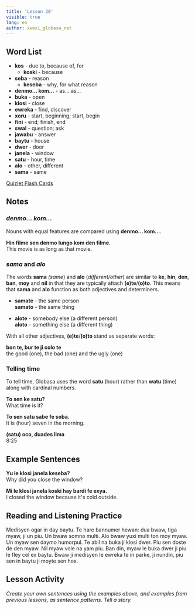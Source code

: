 ```yaml
---
title: 'Lesson 20'
visible: true
lang: en
author: xwexi_globasa_net
---
```


## Word List

* **kos** - due to, because of, for 
	* **koski** - because
* **seba** - reason
	* **keseba** - why, for what reason
* **denmo... kom...** - as... as... 
* **buka** - open
* **klosi** - close
* **ewreka** - find, discover
* **xoru** - start, beginning; start, begin
* **fini** - end; finish, end
* **swal** - question; ask
* **jawabu** - answer
* **baytu** - house
* **dwer** - door
* **janela** - window
* **satu** - hour, time
* **alo** - other, different
* **sama** - same

[Quizlet Flash Cards](https://quizlet.com/652364699/globasa-101-lesson-20-flash-cards/)

## Notes
### _denmo... kom..._

Nouns with equal features are compared using **denmo... kom...**.

**Hin filme sen denmo lungo kom den filme.**  
This movie is as long as that movie.

### _sama_ and _alo_

The words **sama** _(same_) and **alo** (_different/other_) are similar to **ke**, **hin**, **den**, **ban**, **moy** and **nil** in that they are typically attach **(e)te**/**(o)to**. This means that **sama** and **alo** function as both adjectives and determiners. 

* **samate** - the same person  
**samato** - the same thing

* **alote** - somebody else (a different person)  
**aloto** - something else (a different thing)

With all other adjectives, **(e)te**/**(o)to** stand as separate words:

**bon te, bur te ji colo te**  
the good (one), the bad (one) and the ugly (one)

### Telling time

To tell time, Globasa uses the word **satu** (hour) rather than **watu** (time) along with cardinal numbers. 

**To sen ke satu?**  
What time is it?

**To sen satu sabe fe soba.**   
It is (hour) seven in the morning.
 
**(satu) oco, duades lima**  
8:25
 
## Example Sentences

**Yu le klosi janela keseba?**  
Why did you close the window?

**Mi le klosi janela koski hay bardi fe exya.**  
I closed the window because it's cold outside.

## Reading and Listening Practice

Medisyen ogar in day baytu. Te hare bannumer hewan: dua bwaw, tiga myaw, ji un piu. Un bwaw somno multi. Alo bwaw yuxi multi ton moy myaw. Un myaw sen daymo humorpul. Te abil na buka ji klosi dwer. Piu sen doste de den myaw. Nil myaw vole na yam piu. Ban din, myaw le buka dwer ji piu le fley cel ex baytu. Bwaw ji medisyen le ewreka te in parke, ji nundin, piu sen in baytu ji moyte sen hox. 

## Lesson Activity

_Create your own sentences using the examples above, and examples from previous lessons, as sentence patterns. Tell a story._
